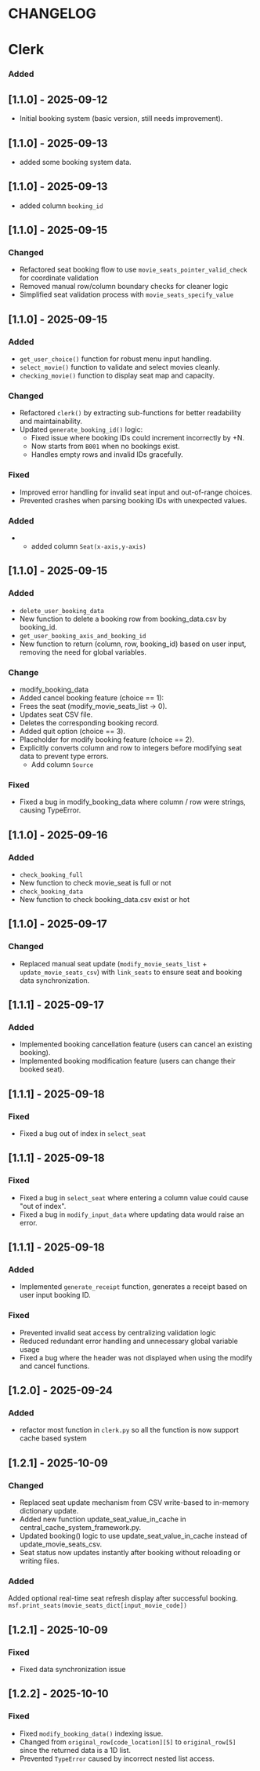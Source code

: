 # CHANGELOG

# Clerk
### Added
## [1.1.0] - 2025-09-12
- Initial booking system (basic version, still needs improvement).

## [1.1.0] - 2025-09-13
- added some booking system data.

## [1.1.0] - 2025-09-13
- added column `booking_id` 

## [1.1.0] - 2025-09-15
### Changed
- Refactored seat booking flow to use `movie_seats_pointer_valid_check` for coordinate validation
- Removed manual row/column boundary checks for cleaner logic
- Simplified seat validation process with `movie_seats_specify_value`

## [1.1.0] - 2025-09-15
### Added
- `get_user_choice()` function for robust menu input handling.
- `select_movie()` function to validate and select movies cleanly.
- `checking_movie()` function to display seat map and capacity.
### Changed
- Refactored `clerk()` by extracting sub-functions for better readability and maintainability.
- Updated `generate_booking_id()` logic:
  - Fixed issue where booking IDs could increment incorrectly by +N.
  - Now starts from `B001` when no bookings exist.
  - Handles empty rows and invalid IDs gracefully.
### Fixed
- Improved error handling for invalid seat input and out-of-range choices.
- Prevented crashes when parsing booking IDs with unexpected values.
### Added 
- - added column `Seat(x-axis,y-axis)` 

## [1.1.0] - 2025-09-15
### Added
- `delete_user_booking_data`
- New function to delete a booking row from booking_data.csv by booking_id.
- `get_user_booking_axis_and_booking_id`
- New function to return (column, row, booking_id) based on user input, removing the need for global variables.
### Change
- modify_booking_data
- Added cancel booking feature (choice == 1):
- Frees the seat (modify_movie_seats_list → 0).
- Updates seat CSV file.
- Deletes the corresponding booking record.
- Added quit option (choice == 3).
- Placeholder for modify booking feature (choice == 2).
- Explicitly converts column and row to integers before modifying seat data to prevent type errors. 
  - Add column `Source`
### Fixed
- Fixed a bug in modify_booking_data where column / row were strings, causing TypeError.

## [1.1.0] - 2025-09-16
### Added
- `check_booking_full`
- New function to check movie_seat is full or not
- `check_booking_data`
- New function to check booking_data.csv exist or hot

## [1.1.0] - 2025-09-17
### Changed
- Replaced manual seat update (`modify_movie_seats_list` + `update_movie_seats_csv`)
  with `link_seats` to ensure seat and booking data synchronization.

## [1.1.1] - 2025-09-17
### Added
- Implemented booking cancellation feature (users can cancel an existing booking).
- Implemented booking modification feature (users can change their booked seat).

## [1.1.1] - 2025-09-18
### Fixed
- Fixed a bug out of index in `select_seat`

## [1.1.1] - 2025-09-18
### Fixed
- Fixed a bug in `select_seat` where entering a column value could cause "out of index".
- Fixed a bug in `modify_input_data` where updating data would raise an error.

## [1.1.1] - 2025-09-18
### Added
- Implemented `generate_receipt` function, generates a receipt based on user input booking ID.

### Fixed
- Prevented invalid seat access by centralizing validation logic
- Reduced redundant error handling and unnecessary global variable usage
- Fixed a bug where the header was not displayed when using the modify and cancel functions.

## [1.2.0] - 2025-09-24
### Added
- refactor most function in `clerk.py` so all the function is now support cache based system

## [1.2.1] - 2025-10-09
### Changed
- Replaced seat update mechanism from CSV write-based to in-memory dictionary update.
- Added new function update_seat_value_in_cache in central_cache_system_framework.py.
- Updated booking() logic to use update_seat_value_in_cache instead of update_movie_seats_csv.
- Seat status now updates instantly after booking without reloading or writing files.

### Added
Added optional real-time seat refresh display after successful booking.
`msf.print_seats(movie_seats_dict[input_movie_code])`

## [1.2.1] - 2025-10-09
### Fixed
- Fixed data synchronization issue

## [1.2.2] - 2025-10-10
### Fixed
- Fixed `modify_booking_data()` indexing issue.
- Changed from `original_row[code_location][5]` to `original_row[5]` since the returned data is a 1D list.
- Prevented `TypeError` caused by incorrect nested list access.